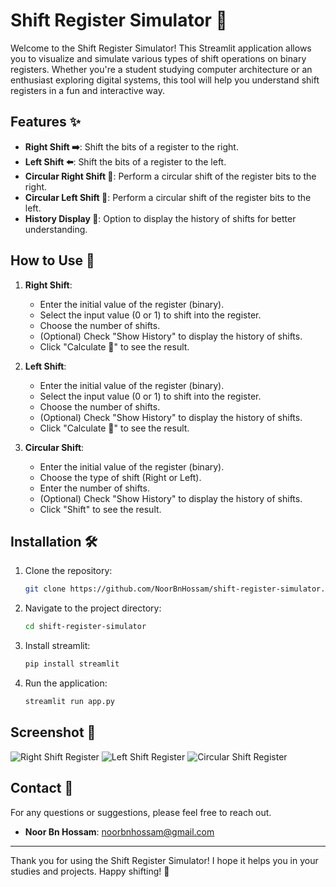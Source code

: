 # Shift Register Simulator 🤹

Welcome to the Shift Register Simulator! This Streamlit application allows you to visualize and simulate various types of shift operations on binary registers. Whether you're a student studying computer architecture or an enthusiast exploring digital systems, this tool will help you understand shift registers in a fun and interactive way.

## Features ✨

- **Right Shift ➡️**: Shift the bits of a register to the right.
- **Left Shift ⬅️**: Shift the bits of a register to the left.
- **Circular Right Shift 🔁**: Perform a circular shift of the register bits to the right.
- **Circular Left Shift 🔁**: Perform a circular shift of the register bits to the left.
- **History Display 📜**: Option to display the history of shifts for better understanding.

## How to Use 🚀

1. **Right Shift**:

   - Enter the initial value of the register (binary).
   - Select the input value (0 or 1) to shift into the register.
   - Choose the number of shifts.
   - (Optional) Check "Show History" to display the history of shifts.
   - Click "Calculate 🧮" to see the result.

2. **Left Shift**:

   - Enter the initial value of the register (binary).
   - Select the input value (0 or 1) to shift into the register.
   - Choose the number of shifts.
   - (Optional) Check "Show History" to display the history of shifts.
   - Click "Calculate 🧮" to see the result.

3. **Circular Shift**:
   - Enter the initial value of the register (binary).
   - Choose the type of shift (Right or Left).
   - Enter the number of shifts.
   - (Optional) Check "Show History" to display the history of shifts.
   - Click "Shift" to see the result.

## Installation 🛠️

1. Clone the repository:

   ```sh
   git clone https://github.com/NoorBnHossam/shift-register-simulator.git
   ```

2. Navigate to the project directory:
   ```sh
   cd shift-register-simulator
   ```
3. Install streamlit:
   ```sh
   pip install streamlit
   ```
4. Run the application:
   ```sh
   streamlit run app.py
   ```

## Screenshot 📸

![Right Shift Register](SH_R.png)
![Left Shift Register](SH_L.png)
![Circular Shift Register](SH_Circulate.png)

## Contact 📧

For any questions or suggestions, please feel free to reach out.

- **Noor Bn Hossam**: [noorbnhossam@gmail.com](mailto:noorbnhossam@gmail.com)

---

Thank you for using the Shift Register Simulator! I hope it helps you in your studies and projects. Happy shifting! 🥳

```

```
